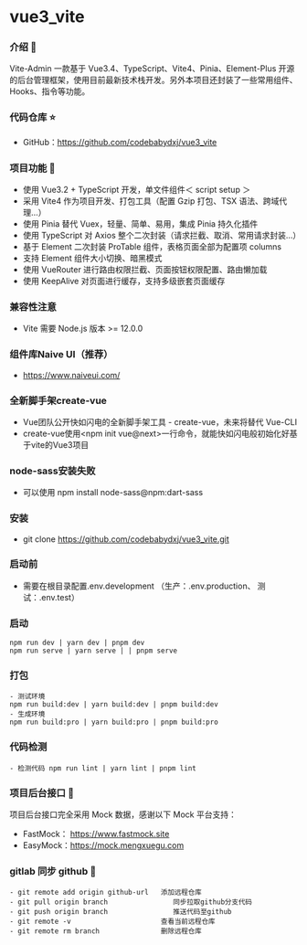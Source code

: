 # vue3_vite

### 介绍 📖

Vite-Admin 一款基于 Vue3.4、TypeScript、Vite4、Pinia、Element-Plus 开源的后台管理框架，使用目前最新技术栈开发。另外本项目还封装了一些常用组件、Hooks、指令等功能。


### 代码仓库 ⭐

- GitHub：https://github.com/codebabydxj/vue3_vite

### 项目功能 🔨

- 使用 Vue3.2 + TypeScript 开发，单文件组件＜ script setup ＞
- 采用 Vite4 作为项目开发、打包工具（配置 Gzip 打包、TSX 语法、跨域代理…）
- 使用 Pinia 替代 Vuex，轻量、简单、易用，集成 Pinia 持久化插件
- 使用 TypeScript 对 Axios 整个二次封装（请求拦截、取消、常用请求封装…）
- 基于 Element 二次封装 ProTable 组件，表格页面全部为配置项 columns
- 支持 Element 组件大小切换、暗黑模式
- 使用 VueRouter 进行路由权限拦截、页面按钮权限配置、路由懒加载
- 使用 KeepAlive 对页面进行缓存，支持多级嵌套页面缓存

### 兼容性注意

- Vite 需要 Node.js 版本 >= 12.0.0

### 组件库Naive UI（推荐）

- https://www.naiveui.com/

### 全新脚手架create-vue

- Vue团队公开快如闪电的全新脚手架工具 - create-vue，未来将替代 Vue-CLI
- create-vue使用<npm init vue@next>一行命令，就能快如闪电般初始化好基于vite的Vue3项目

### node-sass安装失败

- 可以使用 npm install node-sass@npm:dart-sass


### 安装

- git clone https://github.com/codebabydxj/vue3_vite.git

### 启动前

- 需要在根目录配置.env.development （生产：.env.production、 测试：.env.test）

### 启动

```text
npm run dev | yarn dev | pnpm dev
npm run serve | yarn serve | | pnpm serve
```

### 打包

```text
- 测试环境
npm run build:dev | yarn build:dev | pnpm build:dev
- 生成环境
npm run build:pro | yarn build:pro | pnpm build:pro
```

### 代码检测

```text
- 检测代码 npm run lint | yarn lint | pnpm lint
```

### 项目后台接口 🧩

项目后台接口完全采用 Mock 数据，感谢以下 Mock 平台支持：

- FastMock： https://www.fastmock.site
- EasyMock：https://mock.mengxuegu.com


### gitlab 同步 github 🧩

```text
- git remote add origin github-url   添加远程仓库
- git pull origin branch                同步拉取github分支代码
- git push origin branch                推送代码至github
- git remote -v                      查看当前远程仓库
- git remote rm branch               删除远程仓库
```